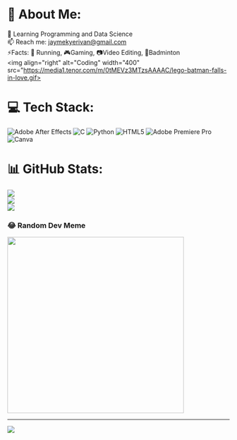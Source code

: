 # 💫 About Me:
🌱 Learning Programming and Data Science<br>📫 Reach me: jaymekyerivan@gmail.com<br>⚡Facts:  🏃 Running, 🎮Gaming, 📷Video Editing, 🏸Badminton<br>
<img align="right" alt="Coding" width="400" src="https://media1.tenor.com/m/0tMEVz3MTzsAAAAC/lego-batman-falls-in-love.gif>

# 💻 Tech Stack:
![Adobe After Effects](https://img.shields.io/badge/Adobe%20After%20Effects-9999FF.svg?style=for-the-badge&logo=Adobe%20After%20Effects&logoColor=white) ![C](https://img.shields.io/badge/c-%2300599C.svg?style=for-the-badge&logo=c&logoColor=white) ![Python](https://img.shields.io/badge/python-3670A0?style=for-the-badge&logo=python&logoColor=ffdd54) ![HTML5](https://img.shields.io/badge/html5-%23E34F26.svg?style=for-the-badge&logo=html5&logoColor=white) ![Adobe Premiere Pro](https://img.shields.io/badge/Adobe%20Premiere%20Pro-9999FF.svg?style=for-the-badge&logo=Adobe%20Premiere%20Pro&logoColor=white) ![Canva](https://img.shields.io/badge/Canva-%2300C4CC.svg?style=for-the-badge&logo=Canva&logoColor=white)
# 📊 GitHub Stats:
![](https://github-readme-stats.vercel.app/api?username=OppenJayme&theme=dark&hide_border=false&include_all_commits=false&count_private=false)<br/>
![](https://github-readme-streak-stats.herokuapp.com/?user=OppenJayme&theme=dark&hide_border=false)<br/>
![](https://github-readme-stats.vercel.app/api/top-langs/?username=OppenJayme&theme=dark&hide_border=false&include_all_commits=false&count_private=false&layout=compact)

### 😂 Random Dev Meme
<img src='https://randommeme-five.vercel.app/' style="height: 400px;"/>

---
[![](https://visitcount.itsvg.in/api?id=OppenJayme&icon=0&color=0)](https://visitcount.itsvg.in)

<!-- Proudly created with GPRM ( https://gprm.itsvg.in ) -->
